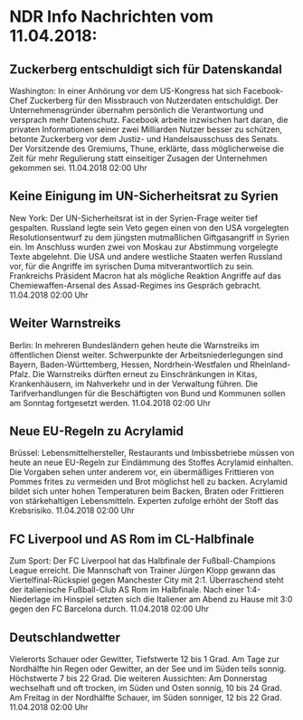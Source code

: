 # NDR Info Nachrichten vom 11.04.2018:


## Zuckerberg entschuldigt sich für Datenskandal
Washington: In einer Anhörung vor dem US-Kongress hat sich Facebook-Chef Zuckerberg für den Missbrauch von Nutzerdaten entschuldigt. Der Unternehmensgründer übernahm persönlich die Verantwortung und versprach mehr Datenschutz. Facebook arbeite inzwischen hart daran, die privaten Informationen seiner zwei Milliarden Nutzer besser zu schützen, betonte Zuckerberg vor dem Justiz- und Handelsausschuss des Senats. Der Vorsitzende des Gremiums, Thune, erklärte, dass möglicherweise die Zeit für mehr Regulierung statt einseitiger Zusagen der Unternehmen gekommen sei. 11.04.2018 02:00 Uhr 

## Keine Einigung im UN-Sicherheitsrat zu Syrien
New York: Der UN-Sicherheitsrat ist in der Syrien-Frage weiter tief gespalten. Russland legte sein Veto gegen einen von den USA vorgelegten Resolutionsentwurf zu dem jüngsten mutmaßlichen Giftgasangriff in Syrien ein. Im Anschluss wurden zwei von Moskau zur Abstimmung vorgelegte Texte abgelehnt. Die USA und andere westliche Staaten werfen Russland vor, für die Angriffe im syrischen Duma mitverantwortlich zu sein. Frankreichs Präsident Macron hat als mögliche Reaktion Angriffe auf das Chemiewaffen-Arsenal des Assad-Regimes ins Gespräch gebracht. 11.04.2018 02:00 Uhr 

## Weiter Warnstreiks
Berlin: In mehreren Bundesländern gehen heute die Warnstreiks im öffentlichen Dienst weiter. Schwerpunkte der Arbeitsniederlegungen sind Bayern, Baden-Württemberg, Hessen, Nordrhein-Westfalen und Rheinland-Pfalz. Die Warnstreiks dürften erneut zu Einschränkungen in Kitas, Krankenhäusern, im Nahverkehr und in der Verwaltung führen. Die Tarifverhandlungen für die Beschäftigten von Bund und Kommunen sollen am Sonntag fortgesetzt werden. 11.04.2018 02:00 Uhr 

## Neue EU-Regeln zu Acrylamid
Brüssel:		Lebensmittelhersteller, Restaurants und Imbissbetriebe müssen von heute an neue EU-Regeln zur Eindämmung des Stoffes Acrylamid einhalten. Die Vorgaben sehen unter anderem vor, ein übermäßiges Frittieren von Pommes frites zu vermeiden und Brot möglichst hell zu backen. Acrylamid bildet sich unter hohen Temperaturen beim Backen, Braten oder Frittieren von stärkehaltigen Lebensmitteln. Experten zufolge erhöht der Stoff das Krebsrisiko. 11.04.2018 02:00 Uhr 

## FC Liverpool und AS Rom im CL-Halbfinale
Zum Sport: Der FC Liverpool hat das Halbfinale der Fußball-Champions League erreicht. Die Mannschaft von Trainer Jürgen Klopp gewann das Viertelfinal-Rückspiel gegen Manchester City mit 2:1. Überraschend steht der italienische Fußball-Club AS Rom im Halbfinale. Nach einer 1:4-Niederlage im Hinspiel setzten sich die Italiener am Abend zu Hause mit 3:0 gegen den FC Barcelona durch. 11.04.2018 02:00 Uhr 

## Deutschlandwetter
Vielerorts Schauer oder Gewitter, Tiefstwerte 12 bis 1 Grad. Am Tage zur Nordhälfte hin Regen oder Gewitter, an der See und im Süden teils sonnig. Höchstwerte 7 bis 22 Grad. Die weiteren Aussichten: Am Donnerstag wechselhaft und oft trocken, im Süden und Osten sonnig, 10 bis 24 Grad. Am Freitag in der Nordhälfte Schauer, im Süden sonniger, 12 bis 22 Grad. 11.04.2018 02:00 Uhr 
